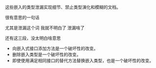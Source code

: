 
这些嵌入的类型泄漏实现细节、禁止类型演化和模糊的文档。

很有意思的一句话

尤其是泄漏这个词 
我就不明白了 泄漏啥了



还有这三段，没太明白啥意思

- 向嵌入式接口添加方法是一个破坏性的改变。
- 删除嵌入类型是一个破坏性的改变。
- 即使使用满足相同接口的替代方法替换嵌入类型，也是一个破坏性的改变。


